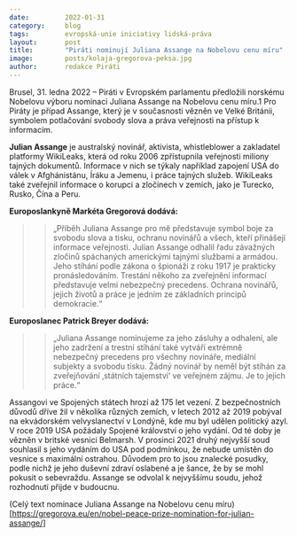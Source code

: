 ```yaml
---
date:         2022-01-31
category:     blog
tags:         evropská-unie iniciativy lidská-práva
layout:       post
title:        "Piráti nominují Juliana Assange na Nobelovu cenu míru"
image:        posts/kolaja-gregorova-peksa.jpg
author:       redakce Piráti
---
```

 
Brusel, 31. ledna 2022 – Piráti v Evropském parlamentu předložili norskému Nobelovu výboru nominaci Juliana Assange na Nobelovu cenu míru.1 Pro Piráty je případ Assange, který je v současnosti vězněn ve Velké Británii, symbolem potlačování svobody slova a práva veřejnosti na přístup k informacím.

**Julian Assange** je australský novinář, aktivista, whistleblower a zakladatel platformy WikiLeaks, která od roku 2006 zpřístupnila veřejnosti miliony tajných dokumentů. Informace v nich se týkaly například zapojení USA do válek v Afghánistánu, Íráku a Jemenu, i práce tajných služeb. WikiLeaks také zveřejnil informace o korupci a zločinech v zemích, jako je Turecko, Rusko, Čína a Peru.


**Europoslankyně Markéta Gregorová dodává:**

>> „Příběh Juliana Assange pro mě představuje symbol boje za svobodu slova a tisku, ochranu novinářů a všech, kteří přinášejí informace veřejnosti. Julian Assange odhalil řadu závažných zločinů spáchaných americkými tajnými službami a armádou. Jeho stíhání podle zákona o špionáži z roku 1917 je prakticky pronásledováním. Trestání někoho za zveřejnění informací představuje velmi nebezpečný precedens. Ochrana novinářů, jejich životů a práce je jedním ze základních principů demokracie.“


**Europoslanec Patrick Breyer dodává:**

>> „Juliana Assange nominujeme za jeho zásluhy a odhalení, ale jeho zadržení a trestní stíhání také vytváří extrémně nebezpečný precedens pro všechny novináře, mediální subjekty a svobodu tisku. Žádný novinář by neměl být stíhán za zveřejňování ‚státních tajemství‘ ve veřejném zájmu. Je to jejich práce.“

Assangovi ve Spojených státech hrozí až 175 let vezení. Z bezpečnostních důvodů dříve žil v několika různých zemích, v letech 2012 až 2019 pobýval na ekvádorském velvyslanectví v Londýně, kde mu byl udělen politický azyl. V roce 2019 USA požádaly Spojené království o jeho vydání. Od té doby je vězněn v britské vesnici Belmarsh. V prosinci 2021 druhý nejvyšší soud souhlasil s jeho vydáním do USA pod podmínkou, že nebude umístěn do vesnice s maximální ostrahou. Důvodem pro to jsou znalecké posudky, podle nichž je jeho duševní zdraví oslabené a je šance, že by se mohl pokusit o sebevraždu. Assange se odvolal k nejvyššímu soudu, jehož rozhodnutí přijde v budoucnu.

(Celý text nominace Juliana Assange na Nobelovu cenu míru)[https://gregorova.eu/en/nobel-peace-prize-nomination-for-julian-assange/]